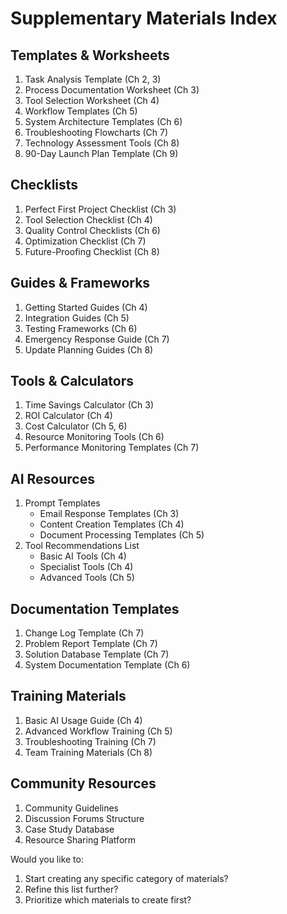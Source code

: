 # Supplementary Materials Index

## Templates & Worksheets
1. Task Analysis Template (Ch 2, 3)
2. Process Documentation Worksheet (Ch 3)
3. Tool Selection Worksheet (Ch 4)
4. Workflow Templates (Ch 5)
5. System Architecture Templates (Ch 6)
6. Troubleshooting Flowcharts (Ch 7)
7. Technology Assessment Tools (Ch 8)
8. 90-Day Launch Plan Template (Ch 9)

## Checklists
1. Perfect First Project Checklist (Ch 3)
2. Tool Selection Checklist (Ch 4)
3. Quality Control Checklists (Ch 6)
4. Optimization Checklist (Ch 7)
5. Future-Proofing Checklist (Ch 8)

## Guides & Frameworks
1. Getting Started Guides (Ch 4)
2. Integration Guides (Ch 5)
3. Testing Frameworks (Ch 6)
4. Emergency Response Guide (Ch 7)
5. Update Planning Guides (Ch 8)

## Tools & Calculators
1. Time Savings Calculator (Ch 3)
2. ROI Calculator (Ch 4)
3. Cost Calculator (Ch 5, 6)
4. Resource Monitoring Tools (Ch 6)
5. Performance Monitoring Templates (Ch 7)

## AI Resources
1. Prompt Templates
   - Email Response Templates (Ch 3)
   - Content Creation Templates (Ch 4)
   - Document Processing Templates (Ch 5)
2. Tool Recommendations List
   - Basic AI Tools (Ch 4)
   - Specialist Tools (Ch 4)
   - Advanced Tools (Ch 5)

## Documentation Templates
1. Change Log Template (Ch 7)
2. Problem Report Template (Ch 7)
3. Solution Database Template (Ch 7)
4. System Documentation Template (Ch 6)

## Training Materials
1. Basic AI Usage Guide (Ch 4)
2. Advanced Workflow Training (Ch 5)
3. Troubleshooting Training (Ch 7)
4. Team Training Materials (Ch 8)

## Community Resources
1. Community Guidelines
2. Discussion Forums Structure
3. Case Study Database
4. Resource Sharing Platform

Would you like to:
1. Start creating any specific category of materials?
2. Refine this list further?
3. Prioritize which materials to create first?

